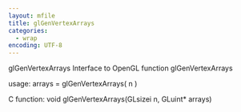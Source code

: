 ```yaml
---
layout: mfile
title: glGenVertexArrays
categories:
  - wrap
encoding: UTF-8
---
```


glGenVertexArrays  Interface to OpenGL function glGenVertexArrays

usage:  arrays = glGenVertexArrays( n )

C function:  void glGenVertexArrays(GLsizei n, GLuint\* arrays)